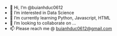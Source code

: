 - 👋 Hi, I’m @buianhduc0612
- 👀 I’m interested in Data Science
- 🌱 I’m currently learning Python, Javascript, HTML 
- 💞️ I’m looking to collaborate on ...
- 📫 Please reach me @ buianhduc0612@gmail.com

<!---
buianhduc0612/buianhduc0612 is a ✨ special ✨ repository because its `README.md` (this file) appears on your GitHub profile.
You can click the Preview link to take a look at your changes.
--->
